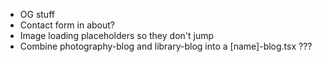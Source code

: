 -   OG stuff
-   Contact form in about?
-   Image loading placeholders so they don't jump
-   Combine photography-blog and library-blog into a [name]-blog.tsx ???
